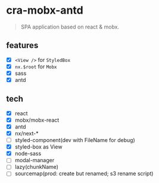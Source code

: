 # cra-mobx-antd
> SPA application based on react & mobx.

## features
- [x] `<View />` for `StyledBox`
- [x] `nx.$root` for `Mobx`
- [x] sass
- [x] antd
 
## tech
- [x] react
- [x] mobx/mobx-react
- [x] antd
- [x] nx/next-*
- [ ] styled-component(dev with FileName for debug)
- [x] styled-box as View
- [x] node-sass
- [ ] modal-manager
- [ ] lazy(chunkName)
- [ ] sourcemap(prod: create but renamed; s3 rename script)
